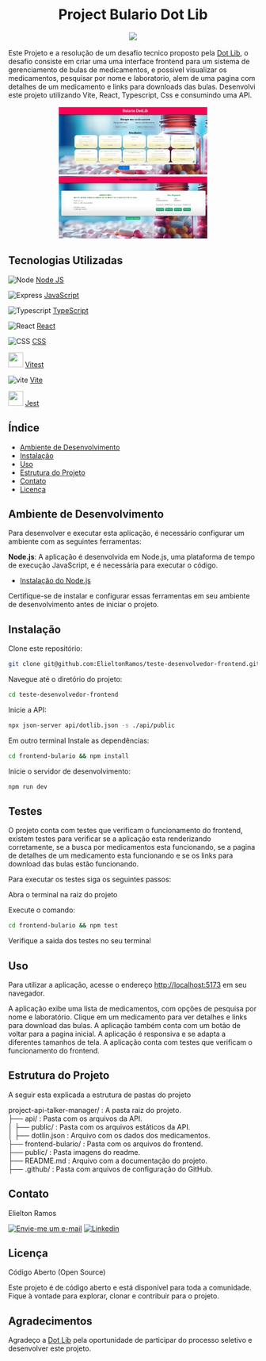 <div align="center">

# Project Bulario Dot Lib
[![](https://dotlib.com/theme/img/logos/logo.png)](https://www.dotlib.com)

</div>

Este Projeto e a resolução de um desafio tecnico proposto pela [Dot Lib](https://www.dotlib.com/), o desafio consiste em criar uma uma interface frontend para um sistema de gerenciamento de bulas de medicamentos, e possivel visualizar os medicamentos, pesquisar por nome e laboratorio, alem de uma pagina com detalhes de um medicamento e links para downloads das bulas. Desenvolvi este projeto utilizando Vite, React, Typescript, Css e consumindo uma API.

<p align="center">
  <img src="./public/tela inicial.png" alt="homepage" width="300px">
  <img src="./public/detalhes-medicamento.png" alt="page details" width="300px">
</p>

## Tecnologias Utilizadas

<img src="https://upload.wikimedia.org/wikipedia/commons/thumb/d/d9/Node.js_logo.svg/1200px-Node.js_logo.svg.png" alt="Node" width="50px" height="30px"> [Node JS](https://nodejs.org/en/docs)

<img src="https://upload.wikimedia.org/wikipedia/commons/thumb/9/99/Unofficial_JavaScript_logo_2.svg/1200px-Unofficial_JavaScript_logo_2.svg.png" alt="Express" width="30px" height="30px"> [JavaScript](https://developer.mozilla.org/pt-BR/docs/Web/JavaScript)

<img src="https://upload.wikimedia.org/wikipedia/commons/thumb/4/4c/Typescript_logo_2020.svg/1200px-Typescript_logo_2020.svg.png" alt="Typescript" width="30px" height="30px"> [TypeScript](https://www.typescriptlang.org/)

<img src="https://upload.wikimedia.org/wikipedia/commons/thumb/a/a7/React-icon.svg/1200px-React-icon.svg.png" alt="React" width="30px" height="30px"> [React](https://pt-br.reactjs.org/)

<img src="https://upload.wikimedia.org/wikipedia/commons/thumb/3/3d/CSS.3.svg/1200px-CSS.3.svg.png" alt="CSS" width="30px" height="40px"> [CSS](https://developer.mozilla.org/pt-BR/docs/Web/CSS)

<img src="https://miro.medium.com/v2/da:true/resize:fit:1200/0*DyJgsUtNRuAkiwr5" width="30px" height="30px"> [Vitest](https://vitejs.dev/)

<img src="https://pt.vitejs.dev/logo.svg" alt="vite" width="30px" height="30px"> [Vite](https://vitejs.dev/)

<img src="https://encrypted-tbn0.gstatic.com/images?q=tbn:ANd9GcSEZWil3CMPi_oxEgTaf16tBnG9ZobYXWk06w&s" width="30px" height="30px"> [Jest](https://jestjs.io/pt-BR/docs/getting-started)

## Índice

- [Ambiente de Desenvolvimento](#requisitos)
- [Instalação](#instalação)
- [Uso](#uso)
- [Estrutura do Projeto](#estrutura-do-projeto)
- [Contato](#contato)
- [Licença](#licença)

## Ambiente de Desenvolvimento

Para desenvolver e executar esta aplicação, é necessário configurar um ambiente com as seguintes ferramentas:

**Node.js**: A aplicação é desenvolvida em Node.js, uma plataforma de tempo de execução JavaScript, e é necessária para executar o código.

   - [Instalação do Node.js](https://nodejs.org/pt-br/download/)

Certifique-se de instalar e configurar essas ferramentas em seu ambiente de desenvolvimento antes de iniciar o projeto.

## Instalação

Clone este repositório:

   ```bash
   git clone git@github.com:ElieltonRamos/teste-desenvolvedor-frontend.git
   ```

Navegue até o diretório do projeto:

   ```bash
cd teste-desenvolvedor-frontend
   ```

Inicie a API:

   ``` bash
   npx json-server api/dotlib.json -s ./api/public
   ```

Em outro terminal Instale as dependências:

   ``` bash
cd frontend-bulario && npm install
   ```

Inicie o servidor de desenvolvimento:

   ``` bash
npm run dev
   ```

## Testes

O projeto conta com testes que verificam o funcionamento do frontend, existem testes para verificar se a aplicação esta renderizando corretamente, se a busca por medicamentos esta funcionando, se a pagina de detalhes de um medicamento esta funcionando e se os links para download das bulas estão funcionando.

Para executar os testes siga os seguintes passos:

Abra o terminal na raiz do projeto

Execute o comando:

   ``` bash
cd frontend-bulario && npm test
   ```

Verifique a saida dos testes no seu terminal

## Uso

Para utilizar a aplicação, acesse o endereço [http://localhost:5173](http://localhost:5173) em seu navegador.

A aplicação exibe uma lista de medicamentos, com opções de pesquisa por nome e laboratório. Clique em um medicamento para ver detalhes e links para download das bulas.
A aplicação também conta com um botão de voltar para a pagina inicial.
A aplicação é responsiva e se adapta a diferentes tamanhos de tela.
A aplicação conta com testes que verificam o funcionamento do frontend.

## Estrutura do Projeto

A seguir esta explicada a estrutura de pastas do projeto

project-api-talker-manager/ : A pasta raiz do projeto.<br>
├── api/ : Pasta com os arquivos da API.<br>
│   ├── public/ : Pasta com os arquivos estáticos da API.<br>
│   ├── dotlin.json : Arquivo com os dados dos medicamentos.<br>
├── frontend-bulario/ : Pasta com os arquivos do frontend.<br>
├── public/ : Pasta imagens do readme.<br>
├── README.md : Arquivo com a documentação do projeto.<br>
├── .github/ : Pasta com arquivos de configuração do GitHub.<br>

## Contato

Elielton Ramos

[![Envie-me um e-mail](https://img.shields.io/badge/Gmail-D14836?style=for-the-badge&logo=gmail&logoColor=white)](mailto:elieltonramos14@gmail.com)
[![Linkedin](https://img.shields.io/badge/LinkedIn-0077B5?style=for-the-badge&logo=linkedin&logoColor=white)](https://www.linkedin.com/in/elielton-ramos/)

## Licença

Código Aberto (Open Source)

Este projeto é de código aberto e está disponível para toda a comunidade. Fique à vontade para explorar, clonar e contribuir para o projeto.

## Agradecimentos

Agradeço a [Dot Lib](https://www.dotlib.com/) pela oportunidade de participar do processo seletivo e desenvolver este projeto.